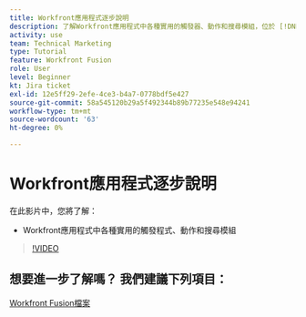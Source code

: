 ```yaml
---
title: Workfront應用程式逐步說明
description: 了解Workfront應用程式中各種實用的觸發器、動作和搜尋模組，位於 [!DNL Adobe Workfront Fusion].
activity: use
team: Technical Marketing
type: Tutorial
feature: Workfront Fusion
role: User
level: Beginner
kt: Jira ticket
exl-id: 12e5ff29-2efe-4ce3-b4a7-0778bdf5e427
source-git-commit: 58a545120b29a5f492344b89b77235e548e94241
workflow-type: tm+mt
source-wordcount: '63'
ht-degree: 0%

---
```


# Workfront應用程式逐步說明

在此影片中，您將了解：

* Workfront應用程式中各種實用的觸發程式、動作和搜尋模組

>[!VIDEO](https://video.tv.adobe.com/v/335297/?quality=12)


## 想要進一步了解嗎？ 我們建議下列項目：

[Workfront Fusion檔案](https://experienceleague.adobe.com/docs/workfront/using/adobe-workfront-fusion/workfront-fusion-2.html?lang=en)
